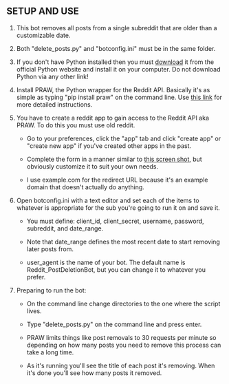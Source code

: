 ## SETUP AND USE

1. This bot removes all posts from a single subreddit that are older than a customizable date.

2. Both "delete_posts.py" and "botconfig.ini" must be in the same folder.

3. If you don't have Python installed then you must [download](https://www.python.org/downloads/) it from the official Python website and install it on your computer. Do not download Python via any other link!

4. Install PRAW, the Python wrapper for the Reddit API. Basically it's as simple as typing "pip install praw" on the command line. Use [this link](https://pythonprogramming.net/introduction-python-reddit-api-wrapper-praw-tutorial/) for more detailed instructions.

5. You have to create a reddit app to gain access to the Reddit API aka PRAW. To do this you must use old reddit.

     - Go to your preferences, click the "app" tab and click "create app" or "create new app" if you've created other apps in the past.

     - Complete the form in a manner similar to [this screen shot](https://imgur.com/8tOTVQP), but obviously customize it to suit your own needs.

     - I use example.com for the redirect URL because it's an example domain that doesn't actually do anything.

6. Open botconfig.ini with a text editor and set each of the items to whatever is appropriate for the sub you're going to run it on and save it.

     - You must define: client_id, client_secret, username, password, subreddit, and date_range.

     - Note that date_range defines the most recent date to start removing later posts from.

     - user_agent is the name of your bot. The default name is Reddit_PostDeletionBot, but you can change it to whatever you prefer.

7. Preparing to run the bot:

     - On the command line change directories to the one where the script lives.

     - Type "delete_posts.py" on the command line and press enter.

     - PRAW limits things like post removals to 30 requests per minute so depending on how many posts you need to remove this process can take a long time.

     - As it's running you'll see the title of each post it's removing. When it's done you'll see how many posts it removed.
